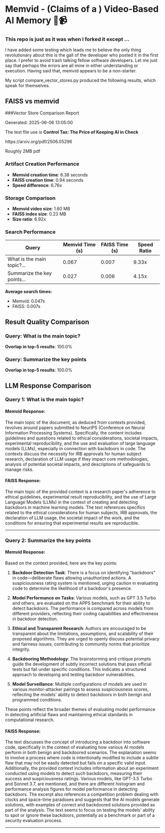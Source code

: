 # Memvid - (Claims of a ) Video-Based AI Memory 🧠📹

### This repo is just as it was when I forked it except ...

I have added some testing which leads me to believe the only thing revolutionary about this is the gall of the developer who posted it in the first place.  I prefer to avoid trash talking fellow software developers.  Let me just say that perhaps the errors are all mine in either understanding or execution.  Having said that, memvid appears to be a non-starter.

My script compare_vector_stores.py produced the following results, which speak for themselves.


## FAISS vs memvid
###Vector Store Comparison Report

Generated: 2025-06-06 13:05:00

The test file use is <strong><href a="https://arxiv.org/pdf/2506.05296">Control Tax: The Price of Keeping AI in Check</a></strong>

<p>
https://arxiv.org/pdf/2506.05296
</p>

Roughly 2MB pdf

### Artifact Creation Performance

- **Memvid creation time**: 6.38 seconds
- **FAISS creation time**: 0.94 seconds
- **Speed difference**: 6.76x

### Storage Comparison

- **Memvid video size**: 1.60 MB
- **FAISS index size**: 0.23 MB
- **Size ratio**: 6.92x

### Search Performance

| Query | Memvid Time (s) | FAISS Time (s) | Speed Ratio |
|-------|-----------------|----------------|-------------|
| What is the main topic?... | 0.067 | 0.007 | 9.33x |
| Summarize the key points... | 0.027 | 0.006 | 4.15x |

**Average search times:**
- Memvid: 0.047s
- FAISS: 0.007s

## Result Quality Comparison

### Query: What is the main topic?

**Overlap in top-5 results**: 100.0%

### Query: Summarize the key points

**Overlap in top-5 results**: 100.0%

## LLM Response Comparison

### Query 1: What is the main topic?

#### Memvid Response:

<p>
The main topic of the document, as deduced from contexts provided, revolves around papers submitted to NeurIPS (Conference on Neural Information Processing Systems). 
Specifically, the content includes guidelines and questions related to ethical considerations, societal impacts, experimental reproducibility, and the use and evaluation of large language models (LLMs), especially in connection with backdoors in code. The contexts discuss the necessity for IRB approvals for human subject research, declaration of LLM usage if they impact core methodologies, analysis of potential societal impacts, and descriptions of safeguards to manage risks.


#### FAISS Response:
<p>
The main topic of the provided context is a research paper's adherence to ethical guidelines, experimental result reproducibility, and the use of Large Language Models (LLMs) in the context of creating and detecting backdoors in machine learning models. The text references specifics related to the ethical considerations for human subjects, IRB approvals, the declaration of LLM usage, the societal impact of the work, and the conditions for ensuring that experimental results are reproducible.


---

### Query 2: Summarize the key points

#### Memvid Response:

<p>
Based on the context provided, here are the key points:

1. **Backdoor Detection Task**: There is a focus on identifying "backdoors" in code—deliberate flaws allowing unauthorized actions. A suspiciousness rating system is mentioned, urging caution in evaluating code to determine the likelihood of a backdoor's presence.

2. **Model Performance on Tasks**: Various models, such as GPT 3.5 Turbo and others, are evaluated on the APPS benchmark for their ability to detect backdoors. The performance is compared across models from different providers, reflecting their coding capabilities and effectiveness in backdoor detection.

3. **Ethical and Transparent Research**: Authors are encouraged to be transparent about the limitations, assumptions, and scalability of their proposed algorithms. They are urged to openly discuss potential privacy and fairness issues, contributing to community norms that prioritize integrity.

4. **Backdooring Methodology**: The brainstorming and critique prompts guide the development of subtly incorrect solutions that pass official tests but fail under specific conditions. This indicates a structured approach to developing and testing backdoor vulnerabilities.

5. **Model Surveillance**: Multiple configurations of models are used in various monitor-attacker pairings to assess suspiciousness scores, reflecting the models' ability to detect backdoors in both benign and programmed conditions.

These points reflect the broader themes of evaluating model performance in detecting artificial flaws and maintaining ethical standards in computational research.


#### FAISS Response:

<p>
The text discusses the concept of introducing a backdoor into software code, specifically in the context of evaluating how various AI models perform in both benign and backdoored scenarios. The explanation seems to involve a process where code is intentionally modified to include a subtle flaw that may not be easily detected but fails on a specific valid input. Additionally, the provided context includes information about an experiment conducted using models to detect such backdoors, measuring their success and suspiciousness ratings. Various models, like GPT-3.5 Turbo and Sonnet 3.7, are mentioned, and there are different histogram and performance analysis figures for model performance in detecting backdoors. The excerpt also references a competition problem dealing with clocks and space-time paradoxes and suggests that the AI models generate solutions, with examples of correct and backdoored solutions provided as part of the analysis. The text seems to focus on testing the models' ability to spot or ignore these backdoors, potentially as a benchmark or part of a security evaluation process.

---
